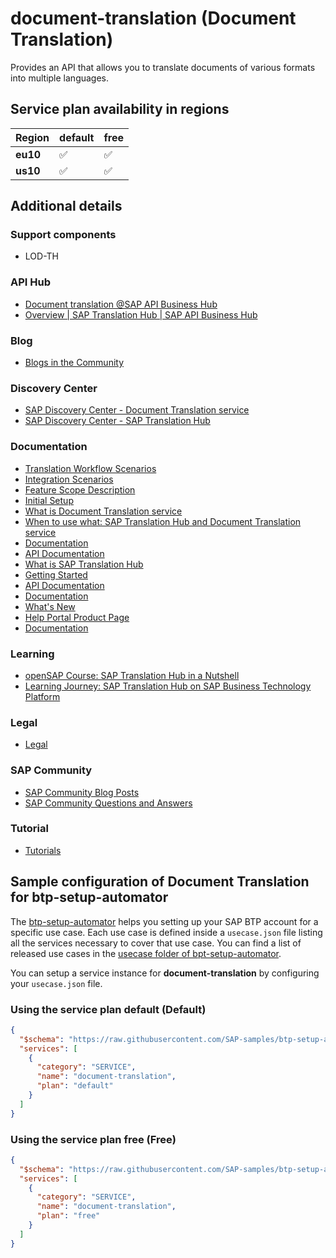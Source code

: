 # document-translation (Document Translation)

Provides an API that allows you to translate documents of various formats into multiple languages.

## Service plan availability in regions

| Region | default | free |
|--------|---------|------|
|  **eu10** | ✅ | ✅ |
|  **us10** | ✅ | ✅ |

## Additional details

### Support components

- LOD-TH

### API Hub

- [Document translation @SAP API Business Hub](https://api.sap.com/api/documenttranslation/overview)
- [Overview | SAP Translation Hub | SAP API Business Hub](https://api.sap.com/package/SAPTranslationHub/overview)

### Blog

- [Blogs in the Community](https://blogs.sap.com/tags/73555000100800000086/)

### Discovery Center

- [SAP Discovery Center - Document Translation service](https://discovery-center.cloud.sap/serviceCatalog/document-translation-service)
- [SAP Discovery Center - SAP Translation Hub](https://discovery-center.cloud.sap/serviceCatalog/sap-translation-hub)

### Documentation

- [Translation Workflow Scenarios](https://help.sap.com/docs/SAP_TRANSLATION_HUB/cf5f2b0b615b469095f8eaa7772d5c1e/da544d140f39451eae992d1b1246f98b.html)
- [Integration Scenarios](https://help.sap.com/docs/SAP_TRANSLATION_HUB/ed6ce7a29bdd42169f5f0d7868bce6eb/0e5c4dff1edd47569300327d71e19e62.html)
- [Feature Scope Description](https://help.sap.com/http.svc/rc/d9793b3d4a0b4d56af33efd7c4fe9eb0/Cloud/en-US/FeatureScopeDescription_en.pdf)
- [Initial Setup](https://help.sap.com/docs/BTP/9f73362817cd48339dd8a6acba160f7f/100d41cc6ea94876ae95d6a6a584e9f7.html)
- [What is Document Translation service](https://help.sap.com/docs/BTP/9f73362817cd48339dd8a6acba160f7f/a2dedd7861624a1a82d7ec7ea431a8e4.html)
- [When to use what: SAP Translation Hub and Document Translation service](https://help.sap.com/docs/BTP/9f73362817cd48339dd8a6acba160f7f/c043634dee1541ca90875b67c551e715.html)
- [Documentation](https://help.sap.com/docs/BTP/9f73362817cd48339dd8a6acba160f7f/c07bd4ee447b477b9ccb31b3abf5dae3.html)
- [API Documentation](https://help.sap.com/docs/BTP/9f73362817cd48339dd8a6acba160f7f/eae71b1e255a4e11abdb7a42436cfd3f.html)
- [What is SAP Translation Hub](https://help.sap.com/viewer/ed6ce7a29bdd42169f5f0d7868bce6eb/Cloud/en-US)
- [Getting Started](https://help.sap.com/docs/BTP/ed6ce7a29bdd42169f5f0d7868bce6eb/2ef95bf1a22a42bc90fc757bec701db0.html)
- [API Documentation](https://help.sap.com/docs/BTP/ed6ce7a29bdd42169f5f0d7868bce6eb/9ce1acde6ee04f08a06239a881f42b54.html)
- [Documentation](https://help.sap.com/docs/BTP/ed6ce7a29bdd42169f5f0d7868bce6eb/b33a4ed0f6914c7291cf788752a977ac.html)
- [What's New](https://help.sap.com/docs/BTP/ed6ce7a29bdd42169f5f0d7868bce6eb/fdf5bca0d7fc45a8896f401dd391043f.html)
- [Help Portal Product Page](https://help.sap.com/docs/SAP_TRANSLATION_HUB)
- [Documentation](https://news.sap.com/2018/05/sap-translation-hub-helps-companies-address-global-markets-more-easily/)

### Learning

- [openSAP Course: SAP Translation Hub in a Nutshell](https://open.sap.com/courses/sth1)
- [Learning Journey: SAP Translation Hub on SAP Business Technology Platform](https://help.sap.com/doc/221f8f84afef43d29ad37ef2af0c4adf/HP_2.0/en-US/ed7acf8ccec846fb8ba50a4f74b94928.html)

### Legal

- [Legal](https://www.sap.com/about/trust-center/agreements/cloud/cloud-services.html?tag=language:english&search=Supplement%20Business%20Technology%20Platform&sort=latest_desc)

### SAP Community

- [SAP Community Blog Posts](https://community.sap.com/search/?ct=blog&q=Document%20Translation)
- [SAP Community Questions and Answers](https://community.sap.com/search/?ct=qa&q=Document%20Translation)

### Tutorial

- [Tutorials](https://help.sap.com/docs/SAP_TRANSLATION_HUB/cf5f2b0b615b469095f8eaa7772d5c1e/72f9d25fb8cd4168a912af5e0cf75df9.html)

## Sample configuration of **Document Translation** for btp-setup-automator

The [btp-setup-automator](https://github.com/SAP-samples/btp-setup-automator) helps you setting up your SAP BTP account for a specific use case. Each use case is defined inside a `usecase.json` file listing all the services necessary to cover that use case. You can find a list of released use cases in the [usecase folder of bpt-setup-automator](https://github.com/SAP-samples/btp-setup-automator/tree/main/usecases).

You can setup a service instance for **document-translation** by configuring your `usecase.json` file.

### Using the service plan **default** (Default)

```json
{
  "$schema": "https://raw.githubusercontent.com/SAP-samples/btp-setup-automator/main/libs/btpsa-usecase.json",
  "services": [
    {
      "category": "SERVICE",
      "name": "document-translation",
      "plan": "default"
    }
  ]
}
```

### Using the service plan **free** (Free)

```json
{
  "$schema": "https://raw.githubusercontent.com/SAP-samples/btp-setup-automator/main/libs/btpsa-usecase.json",
  "services": [
    {
      "category": "SERVICE",
      "name": "document-translation",
      "plan": "free"
    }
  ]
}
```
